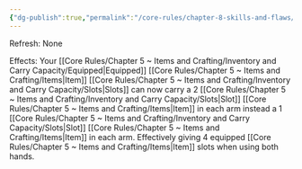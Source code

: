 ```yaml
---
{"dg-publish":true,"permalink":"/core-rules/chapter-8-skills-and-flaws/skill-list/might/rank-5/strong-arms/"}
---
```


Refresh: None

Effects:
Your [[Core Rules/Chapter 5 ~ Items and Crafting/Inventory and Carry Capacity/Equipped\|Equipped]] [[Core Rules/Chapter 5 ~ Items and Crafting/Items\|Item]] [[Core Rules/Chapter 5 ~ Items and Crafting/Inventory and Carry Capacity/Slots\|Slots]] can now carry a 2 [[Core Rules/Chapter 5 ~ Items and Crafting/Inventory and Carry Capacity/Slots\|Slot]] [[Core Rules/Chapter 5 ~ Items and Crafting/Items\|Item]] in each arm instead a 1 [[Core Rules/Chapter 5 ~ Items and Crafting/Inventory and Carry Capacity/Slots\|Slot]] [[Core Rules/Chapter 5 ~ Items and Crafting/Items\|Item]] in each arm. Effectively giving 4 equipped [[Core Rules/Chapter 5 ~ Items and Crafting/Items\|Item]] slots when using both hands.


